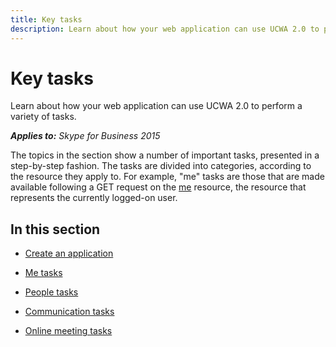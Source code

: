 ```yaml
---
title: Key tasks
description: Learn about how your web application can use UCWA 2.0 to perform a variety of tasks.
---
```


# Key tasks
Learn about how your web application can use UCWA 2.0 to perform a variety of tasks.


 _**Applies to:** Skype for Business 2015_

The topics in the section show a number of important tasks, presented in a step-by-step fashion. The tasks are divided into categories, according to the resource they apply to. For example, "me" tasks are those that are made available following a GET request on the [me](me_ref.md) resource, the resource that represents the currently logged-on user.


## In this section


- [Create an application](CreateAnApplication.md)
 
- [Me tasks](MeTasks.md)
 
- [People tasks](PeopleTasks.md)
 
- [Communication tasks](CommunicationTasks.md)
 
- [Online meeting tasks](OnlineMeetingTasks.md)
 
